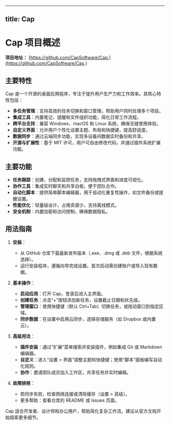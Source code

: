 
---
title: Cap
---

# Cap 项目概述

**项目地址：** [https://github.com/CapSoftware/Cap.](https://github.com/CapSoftware/Cap.)

## 主要特性
Cap 是一个开源的桌面应用程序，专注于提升用户生产力和工作效率。其核心特性包括：
- **多任务管理**：支持高效的任务切换和窗口管理，帮助用户同时处理多个项目。
- **集成工具**：内置笔记、提醒和文件组织功能，简化日常工作流程。
- **跨平台支持**：兼容 Windows、macOS 和 Linux 系统，确保无缝使用体验。
- **自定义界面**：允许用户个性化设置主题、布局和快捷键，提高舒适度。
- **数据同步**：通过云端同步功能，实现多设备间数据实时备份和共享。
- **开源与扩展性**：基于 MIT 许可，用户可自由修改代码，并通过插件系统扩展功能。

## 主要功能
- **任务跟踪**：创建、分配和监控任务，支持拖拽式界面和进度可视化。
- **协作工具**：集成实时聊天和共享白板，便于团队合作。
- **自动化脚本**：提供简单脚本编辑器，用于自动化重复性操作，如文件备份或提醒设置。
- **性能优化**：轻量级设计，占用资源少，支持离线模式。
- **安全机制**：内置加密和访问控制，确保数据隐私。

## 用法指南
1. **安装**：
   - 从 GitHub 仓库下载最新发布版本（.exe、.dmg 或 .deb 文件，根据系统选择）。
   - 运行安装程序，遵循向导完成设置。首次启动需创建账户或导入现有数据。

2. **基本操作**：
   - **启动应用**：打开 Cap，登录后进入主界面。
   - **创建任务**：点击“+”按钮添加新任务，设置截止日期和优先级。
   - **管理窗口**：使用快捷键（默认 Ctrl+Tab）切换任务，或拖动窗口到指定区域。
   - **同步数据**：在设置中启用云同步，选择存储服务（如 Dropbox 或内置云）。

3. **高级用法**：
   - **插件安装**：通过“扩展”菜单搜索并安装插件，例如集成 Git 或 Markdown 编辑器。
   - **自定义**：进入“设置 > 界面”调整主题和快捷键；使用“脚本”面板编写自动化规则。
   - **协作**：邀请团队成员加入工作区，共享任务并实时编辑。

4. **故障排除**：
   - 若同步失败，检查网络连接或清除缓存（设置 > 高级）。
   - 更多帮助：查看仓库的 README 或 Issues 页面。

Cap 适合开发者、设计师和办公用户，帮助简化复杂工作流。建议从官方文档开始探索更多细节。
